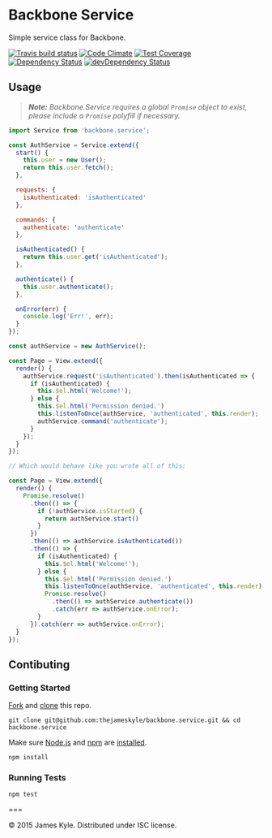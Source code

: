 # Backbone Service

Simple service class for Backbone.

[![Travis build status](http://img.shields.io/travis/thejameskyle/backbone.service.svg?style=flat)](https://travis-ci.org/thejameskyle/backbone.service)
[![Code Climate](https://codeclimate.com/github/thejameskyle/backbone.service/badges/gpa.svg)](https://codeclimate.com/github/thejameskyle/backbone.service)
[![Test Coverage](https://codeclimate.com/github/thejameskyle/backbone.service/badges/coverage.svg)](https://codeclimate.com/github/thejameskyle/backbone.service)
[![Dependency Status](https://david-dm.org/thejameskyle/backbone.service.svg)](https://david-dm.org/thejameskyle/backbone.service)
[![devDependency Status](https://david-dm.org/thejameskyle/backbone.service/dev-status.svg)](https://david-dm.org/thejameskyle/backbone.service#info=devDependencies)

## Usage

> _**Note:** Backbone.Service requires a global `Promise` object to
> exist, please include a `Promise` polyfill if necessary._

```js
import Service from 'backbone.service';

const AuthService = Service.extend({
  start() {
    this.user = new User();
    return this.user.fetch();
  },

  requests: {
    isAuthenticated: 'isAuthenticated'
  },

  commands: {
    authenticate: 'authenticate'
  },

  isAuthenticated() {
    return this.user.get('isAuthenticated');
  },

  authenticate() {
    this.user.authenticate();
  },

  onError(err) {
    console.log('Err!', err);
  }
});

const authService = new AuthService();

const Page = View.extend({
  render() {
    authService.request('isAuthenticated').then(isAuthenticated => {
      if (isAuthenticated) {
        this.$el.html('Welcome!');
      } else {
        this.$el.html('Permission denied.')
        this.listenToOnce(authService, 'authenticated', this.render);
        authService.command('authenticate');
      }
    });
  }
});

// Which would behave like you wrote all of this:

const Page = View.extend({
  render() {
    Promise.resolve()
      .then(() => {
        if (!authService.isStarted) {
          return authService.start()
        }
      })
      .then(() => authService.isAuthenticated())
      .then(() => {
        if (isAuthenticated) {
          this.$el.html('Welcome!');
        } else {
          this.$el.html('Permission denied.')
          this.listenToOnce(authService, 'authenticated', this.render);
          Promise.resolve()
            .then(() => authService.authenticate())
            .catch(err => authService.onError);
        }
      }).catch(err => authService.onError);
  }
});
```

## Contibuting

### Getting Started

[Fork](https://help.github.com/articles/fork-a-repo/) and
[clone](http://git-scm.com/docs/git-clone) this repo.

```
git clone git@github.com:thejameskyle/backbone.service.git && cd backbone.service
```

Make sure [Node.js](http://nodejs.org/) and [npm](https://www.npmjs.org/) are
[installed](http://nodejs.org/download/).

```
npm install
```

### Running Tests

```
npm test
```

===

© 2015 James Kyle. Distributed under ISC license.

